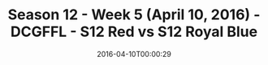 ---
title: Season 12 - Week 5 (April 10, 2016) - DCGFFL - S12 Red vs S12 Royal Blue
teams-score:
- team: _teams/s12-red.md
  score: 18
- team: _teams/s12-royal-blue.md
  score: 39
mvp: OJ (Royal); BB (Red)
game-ball: 'Scott W. (Royal); Jack B. (Red) '
season: 12
week: 5
date: '2016-04-10T00:00:29'
pageid: season-12-week-5-april-10-2016-4177-vs-4182
---